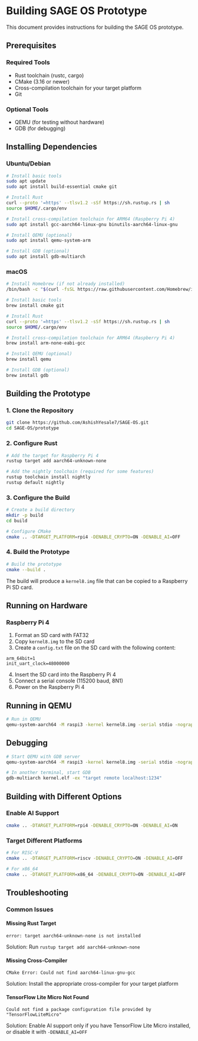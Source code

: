<!--
─────────────────────────────────────────────────────────────────────────────
SAGE OS — Copyright (c) 2025 Ashish Vasant Yesale (ashishyesale007@gmail.com)
SPDX-License-Identifier: BSD-3-Clause OR Proprietary
SAGE OS is dual-licensed under the BSD 3-Clause License and a Commercial License.

This file is part of the SAGE OS Project.
─────────────────────────────────────────────────────────────────────────────
-->
# Building SAGE OS Prototype

This document provides instructions for building the SAGE OS prototype.

## Prerequisites

### Required Tools

- Rust toolchain (rustc, cargo)
- CMake (3.16 or newer)
- Cross-compilation toolchain for your target platform
- Git

### Optional Tools

- QEMU (for testing without hardware)
- GDB (for debugging)

## Installing Dependencies

### Ubuntu/Debian

```bash
# Install basic tools
sudo apt update
sudo apt install build-essential cmake git

# Install Rust
curl --proto '=https' --tlsv1.2 -sSf https://sh.rustup.rs | sh
source $HOME/.cargo/env

# Install cross-compilation toolchain for ARM64 (Raspberry Pi 4)
sudo apt install gcc-aarch64-linux-gnu binutils-aarch64-linux-gnu

# Install QEMU (optional)
sudo apt install qemu-system-arm

# Install GDB (optional)
sudo apt install gdb-multiarch
```

### macOS

```bash
# Install Homebrew (if not already installed)
/bin/bash -c "$(curl -fsSL https://raw.githubusercontent.com/Homebrew/install/HEAD/install.sh)"

# Install basic tools
brew install cmake git

# Install Rust
curl --proto '=https' --tlsv1.2 -sSf https://sh.rustup.rs | sh
source $HOME/.cargo/env

# Install cross-compilation toolchain for ARM64 (Raspberry Pi 4)
brew install arm-none-eabi-gcc

# Install QEMU (optional)
brew install qemu

# Install GDB (optional)
brew install gdb
```

## Building the Prototype

### 1. Clone the Repository

```bash
git clone https://github.com/AshishYesale7/SAGE-OS.git
cd SAGE-OS/prototype
```

### 2. Configure Rust

```bash
# Add the target for Raspberry Pi 4
rustup target add aarch64-unknown-none

# Add the nightly toolchain (required for some features)
rustup toolchain install nightly
rustup default nightly
```

### 3. Configure the Build

```bash
# Create a build directory
mkdir -p build
cd build

# Configure CMake
cmake .. -DTARGET_PLATFORM=rpi4 -DENABLE_CRYPTO=ON -DENABLE_AI=OFF
```

### 4. Build the Prototype

```bash
# Build the prototype
cmake --build .
```

The build will produce a `kernel8.img` file that can be copied to a Raspberry Pi SD card.

## Running on Hardware

### Raspberry Pi 4

1. Format an SD card with FAT32
2. Copy `kernel8.img` to the SD card
3. Create a `config.txt` file on the SD card with the following content:

```
arm_64bit=1
init_uart_clock=48000000
```

4. Insert the SD card into the Raspberry Pi 4
5. Connect a serial console (115200 baud, 8N1)
6. Power on the Raspberry Pi 4

## Running in QEMU

```bash
# Run in QEMU
qemu-system-aarch64 -M raspi3 -kernel kernel8.img -serial stdio -nographic
```

## Debugging

```bash
# Start QEMU with GDB server
qemu-system-aarch64 -M raspi3 -kernel kernel8.img -serial stdio -nographic -s -S

# In another terminal, start GDB
gdb-multiarch kernel.elf -ex "target remote localhost:1234"
```

## Building with Different Options

### Enable AI Support

```bash
cmake .. -DTARGET_PLATFORM=rpi4 -DENABLE_CRYPTO=ON -DENABLE_AI=ON
```

### Target Different Platforms

```bash
# For RISC-V
cmake .. -DTARGET_PLATFORM=riscv -DENABLE_CRYPTO=ON -DENABLE_AI=OFF

# For x86_64
cmake .. -DTARGET_PLATFORM=x86_64 -DENABLE_CRYPTO=ON -DENABLE_AI=OFF
```

## Troubleshooting

### Common Issues

#### Missing Rust Target

```
error: target aarch64-unknown-none is not installed
```

Solution: Run `rustup target add aarch64-unknown-none`

#### Missing Cross-Compiler

```
CMake Error: Could not find aarch64-linux-gnu-gcc
```

Solution: Install the appropriate cross-compiler for your target platform

#### TensorFlow Lite Micro Not Found

```
Could not find a package configuration file provided by "TensorFlowLiteMicro"
```

Solution: Enable AI support only if you have TensorFlow Lite Micro installed, or disable it with `-DENABLE_AI=OFF`